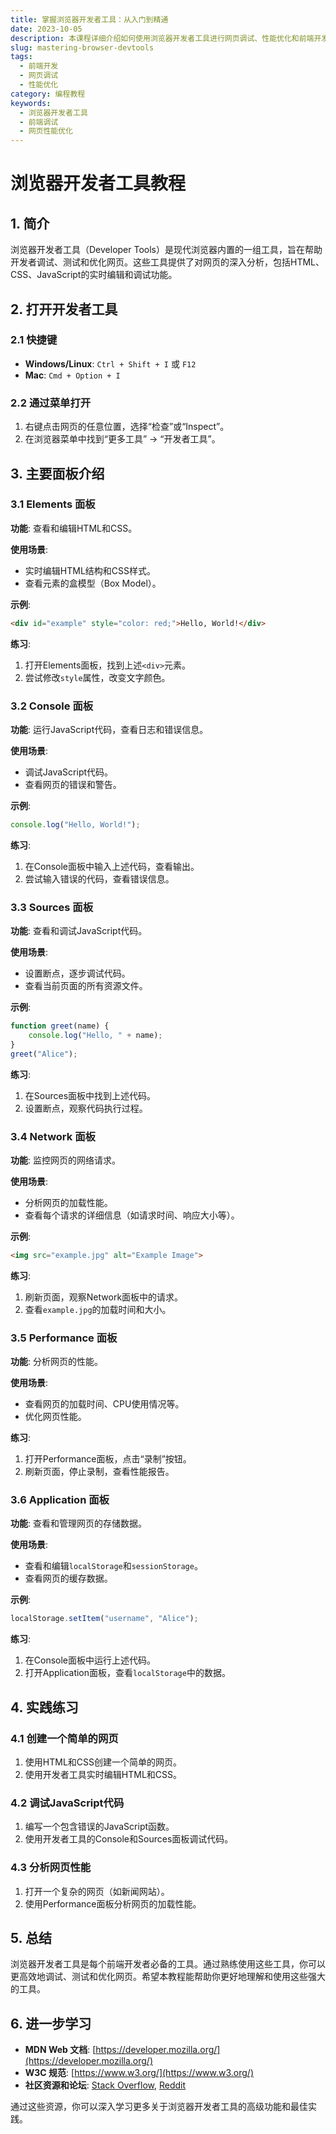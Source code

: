 ```yaml
---
title: 掌握浏览器开发者工具：从入门到精通
date: 2023-10-05
description: 本课程详细介绍如何使用浏览器开发者工具进行网页调试、性能优化和前端开发，帮助你成为高效的前端开发者。
slug: mastering-browser-devtools
tags:
  - 前端开发
  - 网页调试
  - 性能优化
category: 编程教程
keywords:
  - 浏览器开发者工具
  - 前端调试
  - 网页性能优化
---
```


# 浏览器开发者工具教程

## 1. 简介

浏览器开发者工具（Developer Tools）是现代浏览器内置的一组工具，旨在帮助开发者调试、测试和优化网页。这些工具提供了对网页的深入分析，包括HTML、CSS、JavaScript的实时编辑和调试功能。

## 2. 打开开发者工具

### 2.1 快捷键

- **Windows/Linux**: `Ctrl + Shift + I` 或 `F12`
- **Mac**: `Cmd + Option + I`

### 2.2 通过菜单打开

1. 右键点击网页的任意位置，选择“检查”或“Inspect”。
2. 在浏览器菜单中找到“更多工具” -> “开发者工具”。

## 3. 主要面板介绍

### 3.1 Elements 面板

**功能**: 查看和编辑HTML和CSS。

**使用场景**:
- 实时编辑HTML结构和CSS样式。
- 查看元素的盒模型（Box Model）。

**示例**:
```html
<div id="example" style="color: red;">Hello, World!</div>
```

**练习**:
1. 打开Elements面板，找到上述`<div>`元素。
2. 尝试修改`style`属性，改变文字颜色。

### 3.2 Console 面板

**功能**: 运行JavaScript代码，查看日志和错误信息。

**使用场景**:
- 调试JavaScript代码。
- 查看网页的错误和警告。

**示例**:
```javascript
console.log("Hello, World!");
```

**练习**:
1. 在Console面板中输入上述代码，查看输出。
2. 尝试输入错误的代码，查看错误信息。

### 3.3 Sources 面板

**功能**: 查看和调试JavaScript代码。

**使用场景**:
- 设置断点，逐步调试代码。
- 查看当前页面的所有资源文件。

**示例**:
```javascript
function greet(name) {
    console.log("Hello, " + name);
}
greet("Alice");
```

**练习**:
1. 在Sources面板中找到上述代码。
2. 设置断点，观察代码执行过程。

### 3.4 Network 面板

**功能**: 监控网页的网络请求。

**使用场景**:
- 分析网页的加载性能。
- 查看每个请求的详细信息（如请求时间、响应大小等）。

**示例**:
```html
<img src="example.jpg" alt="Example Image">
```

**练习**:
1. 刷新页面，观察Network面板中的请求。
2. 查看`example.jpg`的加载时间和大小。

### 3.5 Performance 面板

**功能**: 分析网页的性能。

**使用场景**:
- 查看网页的加载时间、CPU使用情况等。
- 优化网页性能。

**练习**:
1. 打开Performance面板，点击“录制”按钮。
2. 刷新页面，停止录制，查看性能报告。

### 3.6 Application 面板

**功能**: 查看和管理网页的存储数据。

**使用场景**:
- 查看和编辑`localStorage`和`sessionStorage`。
- 查看网页的缓存数据。

**示例**:
```javascript
localStorage.setItem("username", "Alice");
```

**练习**:
1. 在Console面板中运行上述代码。
2. 打开Application面板，查看`localStorage`中的数据。

## 4. 实践练习

### 4.1 创建一个简单的网页

1. 使用HTML和CSS创建一个简单的网页。
2. 使用开发者工具实时编辑HTML和CSS。

### 4.2 调试JavaScript代码

1. 编写一个包含错误的JavaScript函数。
2. 使用开发者工具的Console和Sources面板调试代码。

### 4.3 分析网页性能

1. 打开一个复杂的网页（如新闻网站）。
2. 使用Performance面板分析网页的加载性能。

## 5. 总结

浏览器开发者工具是每个前端开发者必备的工具。通过熟练使用这些工具，你可以更高效地调试、测试和优化网页。希望本教程能帮助你更好地理解和使用这些强大的工具。

## 6. 进一步学习

- **MDN Web 文档**: [https://developer.mozilla.org/](https://developer.mozilla.org/)
- **W3C 规范**: [https://www.w3.org/](https://www.w3.org/)
- **社区资源和论坛**: [Stack Overflow](https://stackoverflow.com/), [Reddit](https://www.reddit.com/r/webdev/)

通过这些资源，你可以深入学习更多关于浏览器开发者工具的高级功能和最佳实践。